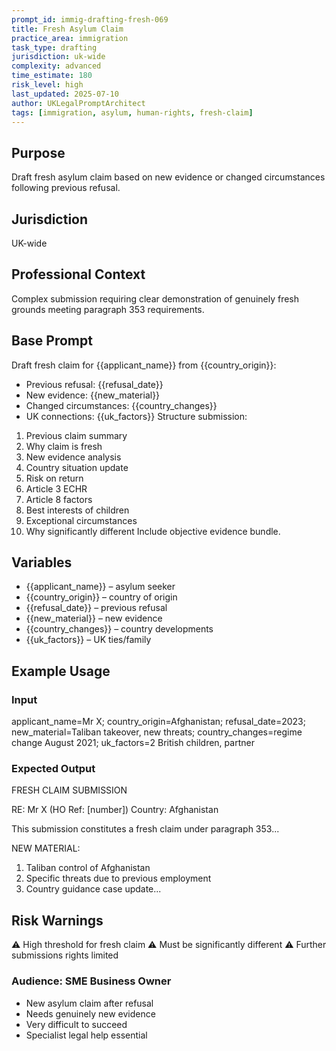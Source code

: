 ```yaml
---
prompt_id: immig-drafting-fresh-069
title: Fresh Asylum Claim
practice_area: immigration
task_type: drafting
jurisdiction: uk-wide
complexity: advanced
time_estimate: 180
risk_level: high
last_updated: 2025-07-10
author: UKLegalPromptArchitect
tags: [immigration, asylum, human-rights, fresh-claim]
---
```


## Purpose
Draft fresh asylum claim based on new evidence or changed circumstances following previous refusal.

## Jurisdiction
UK-wide

## Professional Context
Complex submission requiring clear demonstration of genuinely fresh grounds meeting paragraph 353 requirements.

## Base Prompt
Draft fresh claim for {{applicant_name}} from {{country_origin}}:
- Previous refusal: {{refusal_date}}
- New evidence: {{new_material}}
- Changed circumstances: {{country_changes}}
- UK connections: {{uk_factors}}
Structure submission:
1. Previous claim summary
2. Why claim is fresh
3. New evidence analysis
4. Country situation update
5. Risk on return
6. Article 3 ECHR
7. Article 8 factors
8. Best interests of children
9. Exceptional circumstances
10. Why significantly different
Include objective evidence bundle.

## Variables
- {{applicant_name}} – asylum seeker
- {{country_origin}} – country of origin
- {{refusal_date}} – previous refusal
- {{new_material}} – new evidence
- {{country_changes}} – country developments
- {{uk_factors}} – UK ties/family

## Example Usage
### Input
applicant_name=Mr X; country_origin=Afghanistan; refusal_date=2023; new_material=Taliban takeover, new threats; country_changes=regime change August 2021; uk_factors=2 British children, partner

### Expected Output
FRESH CLAIM SUBMISSION

RE: Mr X (HO Ref: [number])
Country: Afghanistan

This submission constitutes a fresh claim under paragraph 353...

NEW MATERIAL:
1. Taliban control of Afghanistan
2. Specific threats due to previous employment
3. Country guidance case update...

## Risk Warnings
⚠️ High threshold for fresh claim
⚠️ Must be significantly different
⚠️ Further submissions rights limited

### Audience: SME Business Owner
- New asylum claim after refusal
- Needs genuinely new evidence
- Very difficult to succeed
- Specialist legal help essential
